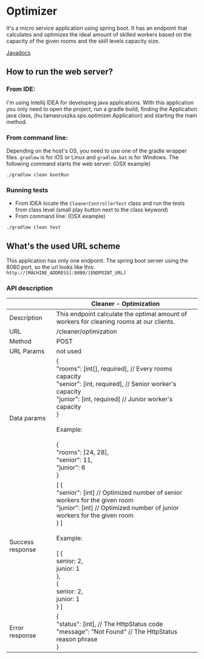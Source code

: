 # Optimizer

It's a micro service application using spring boot. It has an endpoint that calculates and optimizes the ideal amount
of skilled workers based on the capacity of the given rooms and the skill levels capacity size.

[Javadocs](https://wh1terabbithu.github.io/SpoOptimizer/)

## How to run the web server?

### From IDE:

I'm using Intellij IDEA for developing java applications. With this application you only need to open the 
project, run a gradle build, finding the Application java class, (hu.tamasruszka.spo.optimizer.Application) and starting the main method.

### From command line:

Depending on the host's OS, you need to use one of the gradle wrapper files. ``gradlew`` is for iOS or Linux and 
``gradlew.bat`` is for Windows. The following command starts the web server: (OSX example)

```shell script
./gradlew clean bootRun
```

### Running tests

- From IDEA locate the ``CleanerControllerTest`` class and run the tests from class level (small play button next to the class keyword)
- From command line: (OSX example)
```shell script
./gradlew clean test
```

## What's the used URL scheme

This application has only one endpoint. The spring boot server using the 8080 port, so the url looks like this:
``http://[MACHINE_ADDRESS]:8080/[ENDPOINT_URL]``

### API description

|                  | Cleaner - Optimization                                                                                                                                                                                                                       |
|------------------|----------------------------------------------------------------------------------------------------------------------------------------------------------------------------------------------------------------------------------------------|
| Description      | This endpoint calculate the optimal amount of workers for cleaning rooms at our clients.                                                                                                                                                     |
| URL              | /cleaner/optimization                                                                                                                                                                                                                        |
| Method           | POST                                                                                                                                                                                                                                         |
| URL Params       | not used                                                                                                                                                                                                                                           |
| Data params      | { <br> "rooms": [int[], required], // Every rooms capacity <br>  "senior": [int, required], // Senior worker's capacity <br>  "junior": [int, required] // Junior worker's capacity <br> } <br><br> Example: <br><br> { <br>  "rooms": [24, 28], <br>  "senior": 11, <br>  "junior": 6 <br> } |
| Success response | [ { <br> "senior": [int] // Optimized number of senior workers for the given room <br> "junior": [int] // Optimized number of junior workers for the given room <br> } ] <br><br> Example: <br><br>  [ { <br> senior: 2, <br> junior: 1 <br> }, <br> { <br> senior: 2, <br> junior: 1 <br> } ] |
| Error response   | { <br> "status": [int], // The HttpStatus code <br> "message": "Not Found" // The HttpStatus reason phrase <br> } |